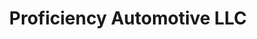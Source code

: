 ---
title: "Proficiency Automotive LLC"
url: /millsboro/proficiency-automotive-llc/
shop: car repair
---